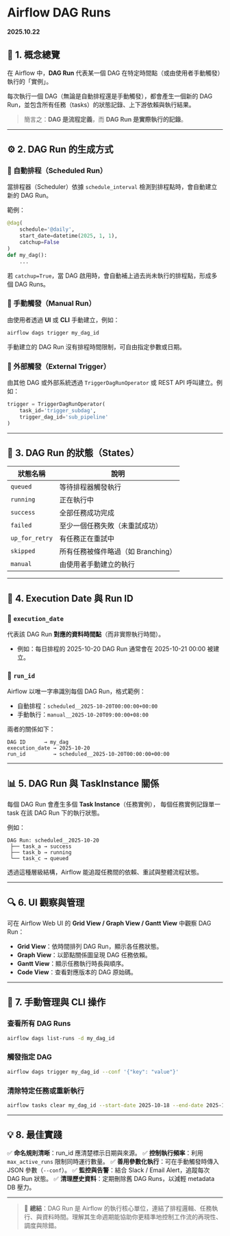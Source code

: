 # Airflow DAG Runs

**2025.10.22**

## 🧩 1. 概念總覽

在 Airflow 中，**DAG Run** 代表某一個 DAG 在特定時間點（或由使用者手動觸發）執行的「實例」。

每次執行一個 DAG（無論是自動排程還是手動觸發），都會產生一個新的 DAG Run，並包含所有任務（tasks）的狀態記錄、上下游依賴與執行結果。

> 簡言之：**DAG 是流程定義**，而 **DAG Run 是實際執行的記錄**。

---

## ⚙️ 2. DAG Run 的生成方式

### 🔹 自動排程（Scheduled Run）

當排程器（Scheduler）依據 `schedule_interval` 檢測到排程點時，會自動建立新的 DAG Run。

範例：

```python
@dag(
    schedule='@daily',
    start_date=datetime(2025, 1, 1),
    catchup=False
)
def my_dag():
    ...
```

若 `catchup=True`，當 DAG 啟用時，會自動補上過去尚未執行的排程點，形成多個 DAG Runs。

### 🔹 手動觸發（Manual Run）

由使用者透過 **UI** 或 **CLI** 手動建立，例如：

```bash
airflow dags trigger my_dag_id
```

手動建立的 DAG Run 沒有排程時間限制，可自由指定參數或日期。

### 🔹 外部觸發（External Trigger）

由其他 DAG 或外部系統透過 `TriggerDagRunOperator` 或 REST API 呼叫建立。例如：

```python
trigger = TriggerDagRunOperator(
    task_id='trigger_subdag',
    trigger_dag_id='sub_pipeline'
)
```

---

## 📅 3. DAG Run 的狀態（States）

| 狀態名稱           | 說明                     |
| -------------- | ---------------------- |
| `queued`       | 等待排程器觸發執行              |
| `running`      | 正在執行中                  |
| `success`      | 全部任務成功完成               |
| `failed`       | 至少一個任務失敗（未重試成功）        |
| `up_for_retry` | 有任務正在重試中               |
| `skipped`      | 所有任務被條件略過（如 Branching） |
| `manual`       | 由使用者手動建立的執行            |

---

## 🧠 4. Execution Date 與 Run ID

### 🧩 `execution_date`

代表該 DAG Run **對應的資料時間點**（而非實際執行時間）。

* 例如：每日排程的 2025-10-20 DAG Run 通常會在 2025-10-21 00:00 被建立。

### 🧩 `run_id`

Airflow 以唯一字串識別每個 DAG Run，格式範例：

* 自動排程：`scheduled__2025-10-20T00:00:00+00:00`
* 手動執行：`manual__2025-10-20T09:00:00+08:00`

兩者的關係如下：

```
DAG ID      → my_dag
execution_date → 2025-10-20
run_id         → scheduled__2025-10-20T00:00:00+00:00
```

---

## 📊 5. DAG Run 與 TaskInstance 關係

每個 DAG Run 會產生多個 **Task Instance**（任務實例），
每個任務實例記錄單一 task 在該 DAG Run 下的執行狀態。

例如：

```
DAG Run: scheduled__2025-10-20
 ├── task_a → success
 ├── task_b → running
 └── task_c → queued
```

透過這種層級結構，Airflow 能追蹤任務間的依賴、重試與整體流程狀態。

---

## 🔍 6. UI 觀察與管理

可在 Airflow Web UI 的 **Grid View / Graph View / Gantt View** 中觀察 DAG Run：

* **Grid View**：依時間排列 DAG Run，顯示各任務狀態。
* **Graph View**：以節點關係圖呈現 DAG 任務依賴。
* **Gantt View**：顯示任務執行時長與順序。
* **Code View**：查看對應版本的 DAG 原始碼。

---

## 🧩 7. 手動管理與 CLI 操作

### 查看所有 DAG Runs

```bash
airflow dags list-runs -d my_dag_id
```

### 觸發指定 DAG

```bash
airflow dags trigger my_dag_id --conf '{"key": "value"}'
```

### 清除特定任務或重新執行

```bash
airflow tasks clear my_dag_id --start-date 2025-10-18 --end-date 2025-10-20
```

---

## 💡 8. 最佳實踐

✅ **命名規則清晰**：run_id 應清楚標示日期與來源。
✅ **控制執行頻率**：利用 `max_active_runs` 限制同時運行數量。
✅ **善用參數化執行**：可在手動觸發時傳入 JSON 參數（`--conf`）。
✅ **監控與告警**：結合 Slack / Email Alert，追蹤每次 DAG Run 狀態。
✅ **清理歷史資料**：定期刪除舊 DAG Runs，以減輕 metadata DB 壓力。

---

> 🧭 **總結**：DAG Run 是 Airflow 的執行核心單位，連結了排程邏輯、任務執行、與資料時間。理解其生命週期能協助你更精準地控制工作流的再現性、調度與除錯。
